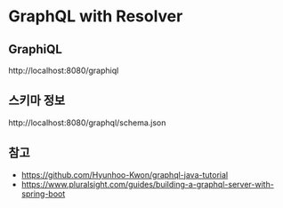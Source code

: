 # GraphQL with Resolver

## GraphiQL
http://localhost:8080/graphiql

## 스키마 정보
http://localhost:8080/graphql/schema.json

## 참고
- https://github.com/Hyunhoo-Kwon/graphql-java-tutorial
- https://www.pluralsight.com/guides/building-a-graphql-server-with-spring-boot